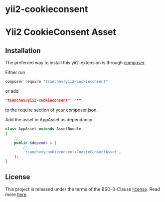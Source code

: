 # yii2-cookieconsent

Yii2 CookieConsent Asset
=====================

## Installation

The preferred way to install this yii2-extension is through [composer](http://getcomposer.org/download/).

Either run

```sh
composer require "tsanchev/yii2-cookieconsent"
```

or add

```json
"tsanchev/yii2-cookieconsent": "*"
```

to the require section of your composer.json.

Add the asset in AppAsset as dependancy

```php
class AppAsset extends AssetBundle
{
    //...
    public $depends = [
        //...
        'tsanchev\cookieconsent\CookieConsentAsset',
    ];
}
```


## License

This project is released under the terms of the BSD-3-Clause [license](LICENSE).
Read more [here](http://choosealicense.com/licenses/bsd-3-clause).


